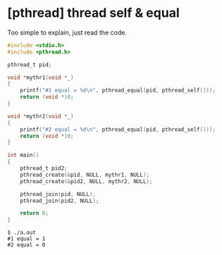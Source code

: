 # [pthread] thread self & equal

Too simple to explain, just read the code.

```C
#include <stdio.h>
#include <pthread.h>

pthread_t pid;

void *mythr1(void *_)
{
    printf("#1 equal = %d\n", pthread_equal(pid, pthread_self()));
    return (void *)0;
}

void *mythr2(void *_)
{
    printf("#2 equal = %d\n", pthread_equal(pid, pthread_self()));
    return (void *)0;
}

int main()
{
    pthread_t pid2;
    pthread_create(&pid, NULL, mythr1, NULL);
    pthread_create(&pid2, NULL, mythr2, NULL);

    pthread_join(pid, NULL);
    pthread_join(pid2, NULL);

    return 0;
}
```

```
$ ./a.out 
#1 equal = 1
#2 equal = 0
```
